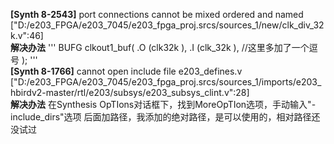 **[Synth 8-2543]** port connections cannot be mixed ordered and named ["D:/e203_FPGA/e203_7045/e203_fpga_proj.srcs/sources_1/new/clk_div_32k.v":46]<br>
**解决办法**
'''
BUFG clkout1_buf(
    .O  (clk32k     ),
    .I  (clk_32k    ),        //这里多加了一个逗号
);
'''<br>
**[Synth 8-1766]** cannot open include file e203_defines.v ["D:/e203_FPGA/e203_7045/e203_fpga_proj.srcs/sources_1/imports/e203_hbirdv2-master/rtl/e203/subsys/e203_subsys_clint.v":28]<br>
**解决办法** 在Synthesis OpTIons对话框下，找到MoreOpTIon选项，手动输入"-include_dirs"选项 后面加路径，我添加的绝对路径，是可以使用的，相对路径还没试过

